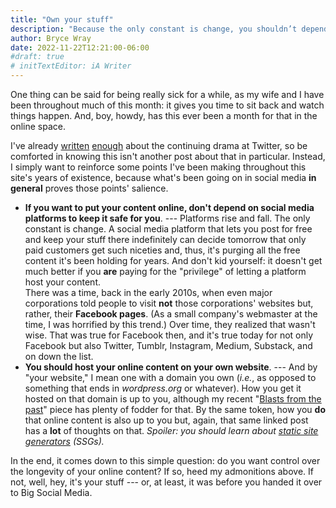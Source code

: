 ```yaml
---
title: "Own your stuff"
description: "Because the only constant is change, you shouldn’t depend on others to keep your content online."
author: Bryce Wray
date: 2022-11-22T12:21:00-06:00
#draft: true
# initTextEditor: iA Writer
---
```


One thing can be said for being really sick for a while, as my wife and I have been throughout much of this month: it gives you time to sit back and watch things happen. And, boy, howdy, has this ever been a month for that in the online space.

I've already [written](/posts/2022/11/static-tweets-deprecation/) [enough](/posts/2022/11/abandon-sinking-ship/) about the continuing drama at Twitter, so be comforted in knowing this isn't another post about that in particular. Instead, I simply want to reinforce some points I've been making throughout this site's years of existence, because what's been going on in social media **in general** proves those points' salience.

<!-- excerpt -->

- **If you want to put your content online, don't depend on social media platforms to keep it safe for you**. --- Platforms rise and fall. The only constant is change. A social media platform that lets you post for free and keep your stuff there indefinitely can decide tomorrow that only paid customers get such niceties and, thus, it's purging all the free content it's been holding for years. And don't kid yourself: it doesn't get much better if you **are** paying for the "privilege" of letting a platform host your content.\
There was a time, back in the early 2010s, when even major corporations told people to visit **not** those corporations' websites but, rather, their **Facebook pages**. (As a small company's webmaster at the time, I was horrified by this trend.) Over time, they realized that wasn't wise. That was true for Facebook then, and it's true today for not only Facebook but also Twitter, Tumblr, Instagram, Medium, Substack, and on down the list.
- **You should host your online content on your own website**. --- And by "your website," I mean one with a domain you own (*i.e.*, as opposed to something that ends in *wordpress.org* or whatever). How you get it hosted on that domain is up to you, although my recent "[Blasts from the past](/posts/2022/10/blasts-from-past)" piece has plenty of fodder for that. By the same token, how you **do** that online content is also up to you but, again, that same linked post has a **lot** of thoughts on that. *Spoiler: you should learn about [static site generators](https://jamstack.org/generators) (SSGs).*

In the end, it comes down to this simple question: do you want control over the longevity of your online content? If so, heed my admonitions above. If not, well, hey, it's your stuff --- or, at least, it was before you handed it over to Big Social Media.
